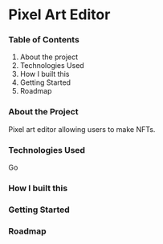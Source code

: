 # Pixel Art Editor

### Table of Contents

1. About the project
2. Technologies Used
3. How I built this
4. Getting Started
5. Roadmap

### About the Project

Pixel art editor allowing users to make NFTs.

### Technologies Used

Go 

### How I built this

### Getting Started

### Roadmap
